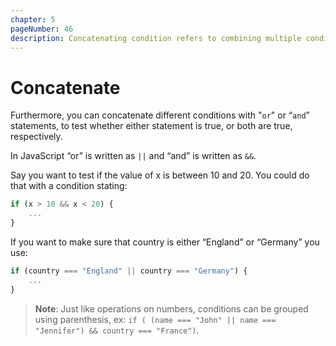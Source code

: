 ```yaml
---
chapter: 5
pageNumber: 46
description: Concatenating condition refers to combining multiple conditions using logical operators to create more complex and sophisticated conditionals.
---
```

# Concatenate

Furthermore, you can concatenate different conditions with "`or`" or “`and`” statements, to test whether either statement is true, or both are true, respectively.

In JavaScript “or” is written as `||` and “and” is written as `&&`.

Say you want to test if the value of x is between 10 and 20. You could do that with a condition stating:

```javascript
if (x > 10 && x < 20) {
    ...
}
```

If you want to make sure that country is either “England” or “Germany” you use:

```javascript
if (country === "England" || country === "Germany") {
    ...
}
```

> **Note**: Just like operations on numbers, conditions can be grouped using parenthesis, ex: `if ( (name === "John" || name === "Jennifer") && country === "France")`.
